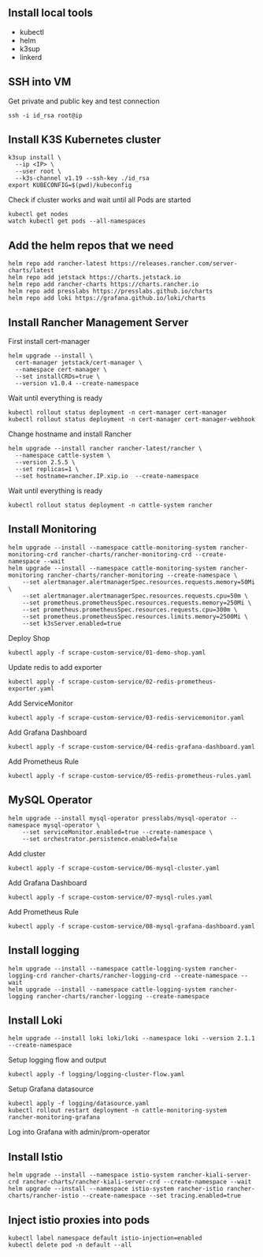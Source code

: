 ## Install local tools

* kubectl
* helm
* k3sup
* linkerd

## SSH into VM

Get private and public key and test connection

```
ssh -i id_rsa root@ip
```

## Install K3S Kubernetes cluster

```
k3sup install \
  --ip <IP> \
  --user root \
  --k3s-channel v1.19 --ssh-key ./id_rsa
export KUBECONFIG=$(pwd)/kubeconfig  
```

Check if cluster works and wait until all Pods are started

```
kubectl get nodes
watch kubectl get pods --all-namespaces
```

## Add the helm repos that we need

```
helm repo add rancher-latest https://releases.rancher.com/server-charts/latest
helm repo add jetstack https://charts.jetstack.io
helm repo add rancher-charts https://charts.rancher.io
helm repo add presslabs https://presslabs.github.io/charts
helm repo add loki https://grafana.github.io/loki/charts
```

## Install Rancher Management Server

First install cert-manager

```
helm upgrade --install \
  cert-manager jetstack/cert-manager \
  --namespace cert-manager \
  --set installCRDs=true \
  --version v1.0.4 --create-namespace
```

Wait until everything is ready

```
kubectl rollout status deployment -n cert-manager cert-manager
kubectl rollout status deployment -n cert-manager cert-manager-webhook
```

Change hostname and install Rancher

```
helm upgrade --install rancher rancher-latest/rancher \
  --namespace cattle-system \
  --version 2.5.5 \
  --set replicas=1 \
  --set hostname=rancher.IP.xip.io  --create-namespace 
```

Wait until everything is ready

```
kubectl rollout status deployment -n cattle-system rancher
```

## Install Monitoring

```
helm upgrade --install --namespace cattle-monitoring-system rancher-monitoring-crd rancher-charts/rancher-monitoring-crd --create-namespace --wait
helm upgrade --install --namespace cattle-monitoring-system rancher-monitoring rancher-charts/rancher-monitoring --create-namespace \
    --set alertmanager.alertmanagerSpec.resources.requests.memory=50Mi \
    --set alertmanager.alertmanagerSpec.resources.requests.cpu=50m \
    --set prometheus.prometheusSpec.resources.requests.memory=250Mi \
    --set prometheus.prometheusSpec.resources.requests.cpu=300m \
    --set prometheus.prometheusSpec.resources.limits.memory=2500Mi \
    --set k3sServer.enabled=true
```

Deploy Shop

```
kubectl apply -f scrape-custom-service/01-demo-shop.yaml
```

Update redis to add exporter

```
kubectl apply -f scrape-custom-service/02-redis-prometheus-exporter.yaml
```

Add ServiceMonitor

```
kubectl apply -f scrape-custom-service/03-redis-servicemonitor.yaml
```

Add Grafana Dashboard

```
kubectl apply -f scrape-custom-service/04-redis-grafana-dashboard.yaml
```

Add Prometheus Rule

```
kubectl apply -f scrape-custom-service/05-redis-prometheus-rules.yaml
```

## MySQL Operator

```
helm upgrade --install mysql-operator presslabs/mysql-operator --namespace mysql-operator \
    --set serviceMonitor.enabled=true --create-namespace \
    --set orchestrator.persistence.enabled=false
```

Add cluster

```
kubectl apply -f scrape-custom-service/06-mysql-cluster.yaml
```

Add Grafana Dashboard

```
kubectl apply -f scrape-custom-service/07-mysql-rules.yaml
```

Add Prometheus Rule

```
kubectl apply -f scrape-custom-service/08-mysql-grafana-dashboard.yaml
```

## Install logging

```
helm upgrade --install --namespace cattle-logging-system rancher-logging-crd rancher-charts/rancher-logging-crd --create-namespace --wait
helm upgrade --install --namespace cattle-logging-system rancher-logging rancher-charts/rancher-logging --create-namespace
```

## Install Loki

```
helm upgrade --install loki loki/loki --namespace loki --version 2.1.1 --create-namespace
```

Setup logging flow and output

```
kubectl apply -f logging/logging-cluster-flow.yaml
```

Setup Grafana datasource

```
kubectl apply -f logging/datasource.yaml
kubectl rollout restart deployment -n cattle-monitoring-system rancher-monitoring-grafana
```

Log into Grafana with admin/prom-operator

## Install Istio

```
helm upgrade --install --namespace istio-system rancher-kiali-server-crd rancher-charts/rancher-kiali-server-crd --create-namespace --wait
helm upgrade --install --namespace istio-system rancher-istio rancher-charts/rancher-istio --create-namespace --set tracing.enabled=true
```

## Inject istio proxies into pods

```
kubectl label namespace default istio-injection=enabled
kubectl delete pod -n default --all
```